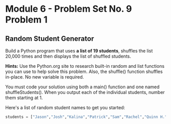 # Module 6 - Problem Set No. 9 Problem 1

## Random Student Generator

Build a Python program that uses **a list of 19 students**, shuffles the list 20,000 times and then displays the list of shuffled students.

**Hints:** Use the Python.org site to research built-in random and list functions you can use to help solve this problem. Also, the shuffle() function shuffles in-place. No new variable is required.

You must code your solution using both a main() function and one named shuffleStudents(). When you output each of the individual students, number them starting at 1.

Here's a list of random student names to get you started:

```Python
students = ["Jason","Josh","Kalina","Patrick","Sam","Rachel","Quinn H.","Brandon","Robin","Jeremy","Wayne","Connor","Chris","Fred","Jacob","McGuire","Quinn C.","Drake","Eugene"]
```
